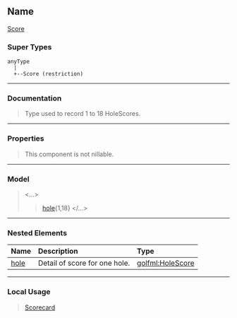 ## Name ##

[Score](CScore.md)
### Super Types ###
```
anyType
  |
  +--Score (restriction)
```


---


### Documentation ###


> Type used to record 1 to 18 HoleScores.


---



### Properties ###

> This component is not nillable.

---


### Model ###

> <...>
> > [hole](CHoleScore.md){1,18}
> > </...>

---


### Nested Elements ###

| **Name** | **Description** | **Type** |
|:---------|:----------------|:---------|
| [hole](CHoleScore.md) |  					Detail of score for one hole.				 | [golfml:HoleScore](CHoleScore.md) |


---


### Local Usage ###

> [Scorecard](CScorecard.md)